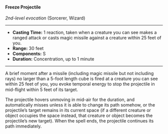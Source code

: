 #### Freeze Projectile
*2nd-level evocation* (Sorcerer, Wizard)
___
- **Casting Time:** 1 reaction, taken when a creature you can see makes a ranged attack or casts magic missile against a creature within 25 feet of you.
- **Range:** 30 feet
- **Components:** S
- **Duration:** Concentration, up to 1 minute
---
A brief moment after a missile (including magic missile but not including rays) no larger than a 5-foot length cube is fired at a creature you can see within 25 feet of you, you evoke temporal energy to stop the projectile in mid-ﬂight within 5 feet of its target.

The projectile hovers unmoving in mid-air for the duration, and automatically misses unless it is able to change its path somehow, or the projectile’s target remains in its current space (if a different creature or object occupies the space instead, that creature or object becomes the projectile’s new target). When the spell ends, the projectile continues its path immediately.
